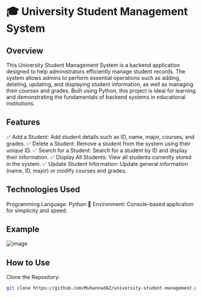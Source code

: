 # 🎓 University Student Management System
## Overview
This University Student Management System is a backend application designed to help administrators efficiently manage student records. The system allows admins to perform essential operations such as adding, deleting, updating, and displaying student information, as well as managing their courses and grades. Built using Python, this project is ideal for learning and demonstrating the fundamentals of backend systems in educational institutions.

## Features
✅ Add a Student: Add student details such as ID, name, major, courses, and grades.
✅ Delete a Student: Remove a student from the system using their unique ID.
✅ Search for a Student: Search for a student by ID and display their information.
✅ Display All Students: View all students currently stored in the system.
✅ Update Student Information: Update general information (name, ID, major) or modify courses and grades.

## Technologies Used
Programming Language: Python 🐍
Environment: Console-based application for simplicity and speed.
## Example
![image](https://github.com/user-attachments/assets/84cb57f5-dbc3-4047-8149-8976f8708b8e)

## How to Use
Clone the Repository:

``` bash
git clone https://github.com/MuhannadAZ/university-student-management.git
